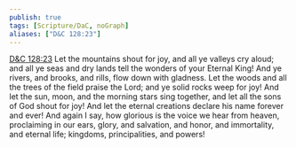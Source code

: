 ```yaml
---
publish: true
tags: [Scripture/DaC, noGraph]
aliases: ["D&C 128:23"]
---
```

[D&C 128:23](https://churchofjesuschrist.org/study/scriptures/dc-testament/dc/128?lang=eng&id=p23#p23) Let the mountains shout for joy, and all ye valleys cry aloud; and all ye seas and dry lands tell the wonders of your Eternal King! And ye rivers, and brooks, and rills, flow down with gladness. Let the woods and all the trees of the field praise the Lord; and ye solid rocks weep for joy! And let the sun, moon, and the morning stars sing together, and let all the sons of God shout for joy! And let the eternal creations declare his name forever and ever! And again I say, how glorious is the voice we hear from heaven, proclaiming in our ears, glory, and salvation, and honor, and immortality, and eternal life; kingdoms, principalities, and powers!
